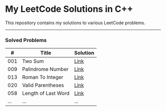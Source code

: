 # My LeetCode Solutions in C++

This repository contains my solutions to various LeetCode problems.

---

### Solved Problems

| #   | Title                             | Solution                                                |
| --- | --------------------------------- | ------------------------------------------------------- |
| 001 | Two Sum                           | [Link](./001_TwoSum.cpp)                                |
| 009 | Palindrome Number                 | [Link](./009_Palindrome_Number.cpp)                     |
| 013 | Roman To Integer                  | [Link](./013_Roman_To_Integer.cpp)                      |
| 020 | Valid Parentheses                 | [Link](./020_Valid_Parentheses.cpp)                     |
| 058 | Length of Last Word               | [Link](./058_Length_Of_Last_Word.cpp)                   |
| ... | ...                               | ...                                                     |
